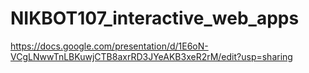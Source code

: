 # NIKBOT107_interactive_web_apps

https://docs.google.com/presentation/d/1E6oN-VCgLNwwTnLBKuwjCTB8axrRD3JYeAKB3xeR2rM/edit?usp=sharing
